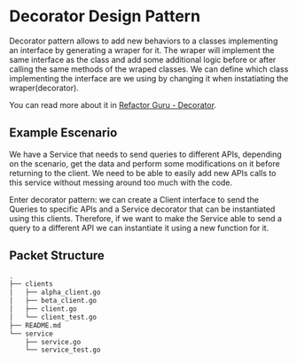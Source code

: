 # Decorator Design Pattern

Decorator pattern allows to add new behaviors to a classes implementing an interface by generating a wraper for it. The wraper will implement the same interface as the class and add some additional logic before or after calling the same methods of the wraped classes. We can define which class implementing the interface are we using by changing it when instatiating the wraper(decorator).

You can read more about it in [Refactor Guru - Decorator](https://refactoring.guru/design-patterns/decorator/).

## Example Escenario

We have a Service that needs to send queries to different APIs, depending on the scenario, get the data and perform some modifications on it before returning to the client. We need to be able to easily add new APIs calls to this service without messing around too much with the code.

Enter decorator pattern: we can create a Client interface to send the Queries to specific APIs and a Service decorator that can be instantiated using this clients. Therefore, if we want to make the Service able to send a query to a different API we can instantiate it using a new function for it.

## Packet Structure

```bash
.
├── clients
│   ├── alpha_client.go
│   ├── beta_client.go
│   ├── client.go
│   └── client_test.go
├── README.md
└── service
    ├── service.go
    └── service_test.go
```
